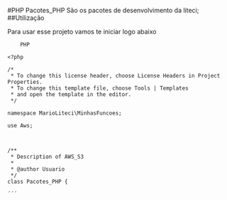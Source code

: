 #PHP Pacotes_PHP
São os pacotes de desenvolvimento da liteci;
##Utilização

Para usar esse projeto vamos te iniciar logo abaixo

``` 
	PHP

<?php

/*
 * To change this license header, choose License Headers in Project Properties.
 * To change this template file, choose Tools | Templates
 * and open the template in the editor.
 */

namespace MarioLiteci\MinhasFuncoes;

use Aws;



/**
 * Description of AWS_S3
 *
 * @author Usuario
 */
class Pacotes_PHP {

´´´